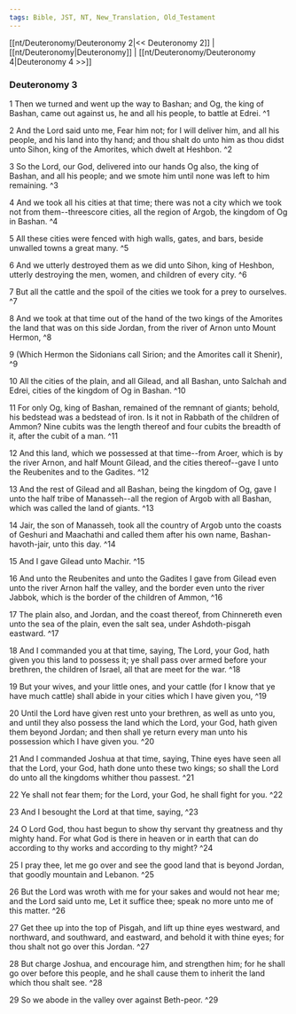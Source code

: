 ```yaml
---
tags: Bible, JST, NT, New_Translation, Old_Testament
---
```


[[nt/Deuteronomy/Deuteronomy 2|<< Deuteronomy 2]] | [[nt/Deuteronomy|Deuteronomy]] | [[nt/Deuteronomy/Deuteronomy 4|Deuteronomy 4 >>]]

### Deuteronomy 3

1 Then we turned and went up the way to Bashan; and Og, the king of Bashan, came out against us, he and all his people, to battle at Edrei.  ^1

2 And the Lord said unto me, Fear him not; for I will deliver him, and all his people, and his land into thy hand; and thou shalt do unto him as thou didst unto Sihon, king of the Amorites, which dwelt at Heshbon.  ^2

3 So the Lord, our God, delivered into our hands Og also, the king of Bashan, and all his people; and we smote him until none was left to him remaining.  ^3

4 And we took all his cities at that time; there was not a city which we took not from them\--threescore cities, all the region of Argob, the kingdom of Og in Bashan.  ^4

5 All these cities were fenced with high walls, gates, and bars, beside unwalled towns a great many.  ^5

6 And we utterly destroyed them as we did unto Sihon, king of Heshbon, utterly destroying the men, women, and children of every city.  ^6

7 But all the cattle and the spoil of the cities we took for a prey to ourselves.  ^7

8 And we took at that time out of the hand of the two kings of the Amorites the land that was on this side Jordan, from the river of Arnon unto Mount Hermon,  ^8

9 (Which Hermon the Sidonians call Sirion; and the Amorites call it Shenir),  ^9

10 All the cities of the plain, and all Gilead, and all Bashan, unto Salchah and Edrei, cities of the kingdom of Og in Bashan.  ^10

11 For only Og, king of Bashan, remained of the remnant of giants; behold, his bedstead was a bedstead of iron. Is it not in Rabbath of the children of Ammon? Nine cubits was the length thereof and four cubits the breadth of it, after the cubit of a man.  ^11

12 And this land, which we possessed at that time\--from Aroer, which is by the river Arnon, and half Mount Gilead, and the cities thereof\--gave I unto the Reubenites and to the Gadites.  ^12

13 And the rest of Gilead and all Bashan, being the kingdom of Og, gave I unto the half tribe of Manasseh\--all the region of Argob with all Bashan, which was called the land of giants.  ^13

14 Jair, the son of Manasseh, took all the country of Argob unto the coasts of Geshuri and Maachathi and called them after his own name, Bashan-havoth-jair, unto this day.  ^14

15 And I gave Gilead unto Machir.  ^15

16 And unto the Reubenites and unto the Gadites I gave from Gilead even unto the river Arnon half the valley, and the border even unto the river Jabbok, which is the border of the children of Ammon,  ^16

17 The plain also, and Jordan, and the coast thereof, from Chinnereth even unto the sea of the plain, even the salt sea, under Ashdoth-pisgah eastward.  ^17

18 And I commanded you at that time, saying, The Lord, your God, hath given you this land to possess it; ye shall pass over armed before your brethren, the children of Israel, all that are meet for the war.  ^18

19 But your wives, and your little ones, and your cattle (for I know that ye have much cattle) shall abide in your cities which I have given you,  ^19

20 Until the Lord have given rest unto your brethren, as well as unto you, and until they also possess the land which the Lord, your God, hath given them beyond Jordan; and then shall ye return every man unto his possession which I have given you.  ^20

21 And I commanded Joshua at that time, saying, Thine eyes have seen all that the Lord, your God, hath done unto these two kings; so shall the Lord do unto all the kingdoms whither thou passest.  ^21

22 Ye shall not fear them; for the Lord, your God, he shall fight for you.  ^22

23 And I besought the Lord at that time, saying,  ^23

24 O Lord God, thou hast begun to show thy servant thy greatness and thy mighty hand. For what God is there in heaven or in earth that can do according to thy works and according to thy might?  ^24

25 I pray thee, let me go over and see the good land that is beyond Jordan, that goodly mountain and Lebanon.  ^25

26 But the Lord was wroth with me for your sakes and would not hear me; and the Lord said unto me, Let it suffice thee; speak no more unto me of this matter.  ^26

27 Get thee up into the top of Pisgah, and lift up thine eyes westward, and northward, and southward, and eastward, and behold it with thine eyes; for thou shalt not go over this Jordan.  ^27

28 But charge Joshua, and encourage him, and strengthen him; for he shall go over before this people, and he shall cause them to inherit the land which thou shalt see.  ^28

29 So we abode in the valley over against Beth-peor.  ^29

 
